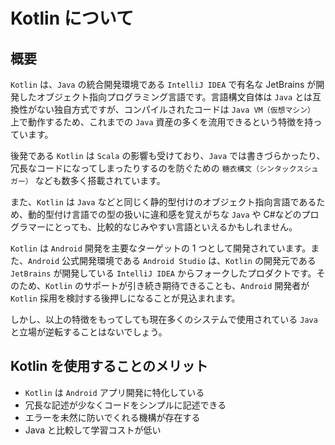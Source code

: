 # Kotlin について

## 概要

`Kotlin` は、`Java` の統合開発環境である `IntelliJ IDEA` で有名な JetBrains が開発したオブジェクト指向プログラミング言語です。言語構文自体は `Java` とは互換性がない独自方式ですが、コンパイルされたコードは `Java VM（仮想マシン）` 上で動作するため、これまでの `Java` 資産の多くを流用できるという特徴を持っています。

後発である `Kotlin` は `Scala` の影響も受けており、`Java` では書きづらかったり、冗長なコードになってしまったりするのを防ぐための `糖衣構文（シンタックスシュガー）` なども数多く搭載されています。

また、`Kotlin` は `Java` などと同じく静的型付けのオブジェクト指向言語であるため、動的型付け言語での型の扱いに違和感を覚えがちな `Java` や C#などのプログラマーにとっても、比較的なじみやすい言語といえるかもしれません。

`Kotlin` は `Android` 開発を主要なターゲットの 1 つとして開発されています。また、`Android` 公式開発環境である `Android Studio` は、`Kotlin` の開発元である `JetBrains` が開発している `IntelliJ IDEA` からフォークしたプロダクトです。そのため、`Kotlin` のサポートが引き続き期待できることも、`Android` 開発者が `Kotlin` 採用を検討する後押しになることが見込まれます。

しかし、以上の特徴をもってしても現在多くのシステムで使用されている `Java` と立場が逆転することはないでしょう。

## Kotlin を使用することのメリット

- `Kotlin` は `Android` アプリ開発に特化している
- 冗長な記述が少なくコードをシンプルに記述できる
- エラーを未然に防いでくれる機構が存在する
- Java と比較して学習コストが低い
